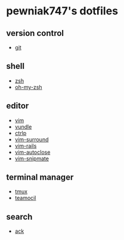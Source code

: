 pewniak747's dotfiles
=====================

version control
---------------
* [git][git]

shell
-----
* [zsh][zsh]
* [oh-my-zsh][oh-my-zsh]

editor
------
* [vim][vim]
* [vundle][vundle]
* [ctrlp][ctrlp]
* [vim-surround][vim-surround]
* [vim-rails][vim-rails]
* [vim-autoclose][vim-autoclose]
* [vim-snipmate][vim-snipmate]

terminal manager
----------------
* [tmux][tmux]
* [teamocil][teamocil]

search
------
* [ack][ack]

[git]: http://git-scm.com
[zsh]: http://www.zsh.org
[oh-my-zsh]: https://github.com/robbyrussell/oh-my-zsh
[vim]: http://www.vim.org
[vundle]: https://github.com/gmarik/vundle
[ctrlp]: https://github.com/kien/ctrlp.vim
[vim-surround]: https://github.com/tpope/vim-surround
[vim-rails]: https://github.com/tpope/vim-rails
[vim-autoclose]: https://github.com/Townk/vim-autoclose
[vim-snipmate]: https://github.com/garbas/vim-snipmate
[tmux]: http://tmux.sourceforge.net
[teamocil]: https://github.com/remiprev/teamocil
[ack]: http://betterthangrep.com
